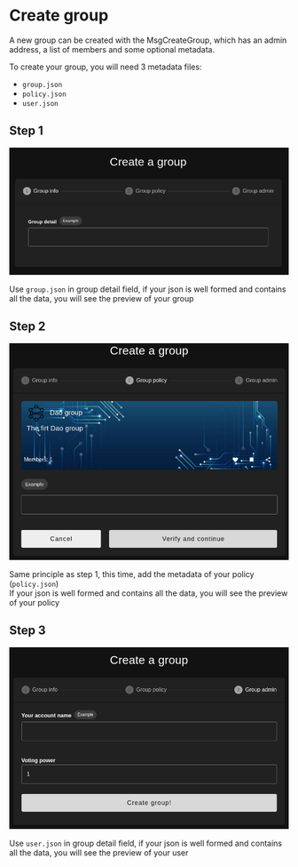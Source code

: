 # Create group
A new group can be created with the MsgCreateGroup, which has an admin address, a list of members and some optional metadata.

To create your group, you will need 3 metadata files:

- ```group.json``` 
- ```policy.json```
- ```user.json```
 

## Step 1
![alt text](img/step1.png)

Use ```group.json``` in group detail field, if your json is well formed and contains all the data, you will see the preview of your group

## Step 2
![alt text](img/step2.png)

Same principle as step 1, this time, add the metadata of your policy (```policy.json```)  
If your json is well formed and contains all the data, you will see the preview of your policy

## Step 3
![alt text](img/step3.png) 

Use ```user.json``` in group detail field, if your json is well formed and contains all the data, you will see the preview of your user

 